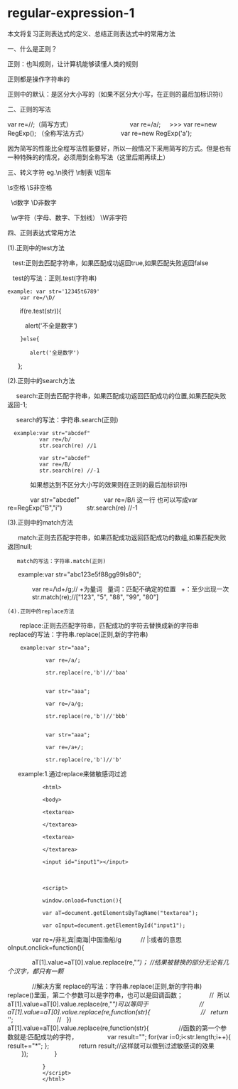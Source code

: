 # regular-expression-1
本文将复习正则表达式的定义、总结正则表达式中的常用方法

一、什么是正则？

正则：也叫规则，让计算机能够读懂人类的规则

正则都是操作字符串的

正则中的默认：是区分大小写的（如果不区分大小写，在正则的最后加标识符i）

二、正则的写法

var re=//;（简写方式）                                           var re=/a/;     
                                              >>>
var re=new RegExp();  （全称写法方式）                           var re=new RegExp('a');

因为简写的性能比全程写法性能要好，所以一般情况下采用简写的方式。但是也有一种特殊的的情况，必须用到全称写法（这里后期再续上）

三、转义字符
eg.\n换行 \r制表 \t回车

   \s空格 \S非空格   
   
   \d数字 \D非数字
   
   \w字符（字母、数字、下划线） \W非字符

四、正则表达式常用方法

(1).正则中的test方法
 
    test:正则去匹配字符串，如果匹配成功返回true,如果匹配失败返回false
    
    test的写法：正则.test(字符串)
    
    example: var str='12345t6789'
        var re=/\D/
        if(re.test(str)){
        
           alert('不全是数字')
        
        }else{
        
           alert('全是数字')
        
        };
        
  (2).正则中的search方法  
      
      search:正则去匹配字符串，如果匹配成功返回匹配成功的位置,如果匹配失败返回-1;
    
      search的写法：字符串.search(正则)
      
      example:var str="abcdef"
              var re=/b/
              str.search(re) //1
                                          
              var str="abcdef"
              var re=/B/
              str.search(re) //-1
                            
              如果想达到不区分大小写的效果则在正则的最后加标识符i
              
              var str="abcdef"
              var re=/B/i 这一行 也可以写成var re=RegExp("B","i")
              str.search(re) //-1
              
              
   (3).正则中的match方法     
   
       match:正则去匹配字符串，如果匹配成功返回匹配成功的数组,如果匹配失败返回null;
       
       match的写法：字符串.match(正则)
       
       example:var str="abc123e5f88gg99ls80";
               
               var re=/\d+/g;// +为量词    量词：匹配不确定的位置   +：至少出现一次
               
               str.match(re);//["123", "5", "88", "99", "80"]
               
               
    (4).正则中的replace方法   
        
        replace:正则去匹配字符串，匹配成功的字符去替换成新的字符串
       
        replace的写法：字符串.replace(正则,新的字符串)
        
        example:var str="aaa";
                
                var re=/a/;
                
                str.replace(re,'b')//'baa'
                
                
                var str="aaa";
                
                var re=/a/g;
                
                str.replace(re,'b')//'bbb'
                
                
                var str="aaa";
                
                var re=/a+/;
                
                str.replace(re,'b')//'b'
                
       example:1.通过replace来做敏感词过滤
               
               <html>
               
               <body>
               
               <textarea>
               
               </textarea>
               
               <textarea>
               
               </textarea>
               
               <input id="input1"></input>
               
               </body>
               
               <script>
               
               window.onload=function(){
               
               var aT=document.getElementsByTagName("textarea");
               
               var oInput=document.getElementById("input1");
               
               var re=/非礼宾|南海|中国渔船/g           //  |:或者的意思
               
               oInput.onclick=function(){
               
               aT[1].value=aT[0].value.replace(re,"*")；  //结果被替换的部分无论有几个汉字，都只有一颗*
               
               //解决方案 replace的写法：字符串.replace(正则,新的字符串)   replace()里面，第二个参数可以是字符串，也可以是回调函数；
               //  所以aT[1].value=aT[0].value.replace(re,"*")可以等同于                 
              //   aT[1].value=aT[0].value.replace(re,function(str){                 
              //   return '*';               
             //    })
                 
                 aT[1].value=aT[0].value.replace(re,function(str){
                 //函数的第一个参数就是:匹配成功的字符，
                 var result="";
                 for(var i=0;i<str.length;i++){
                    result+="*";
                 };
                 return result;//这样就可以做到过滤敏感词的效果
                 });                                            
               }
               
               }
               </script>
               </html>
       
               
                
                
                
       
               
       
       
       
       
       
              
              
  
        
        
    
    
